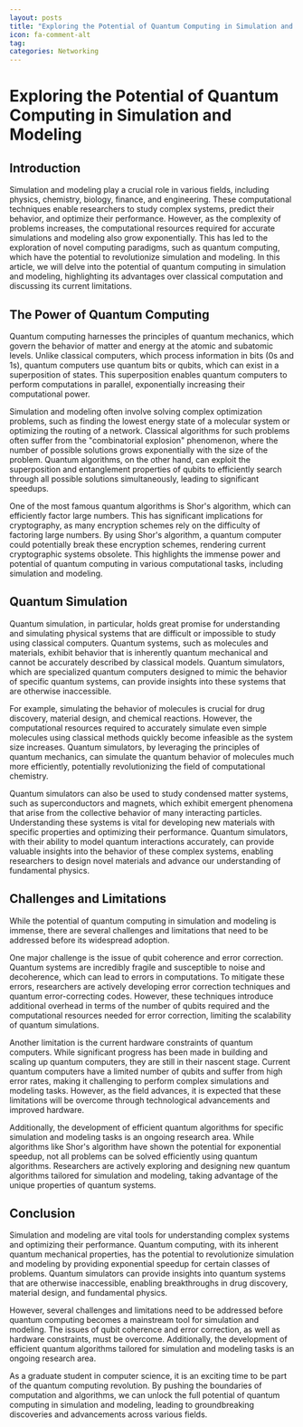 ```yaml
---
layout: posts
title: "Exploring the Potential of Quantum Computing in Simulation and Modeling"
icon: fa-comment-alt
tag:      
categories: Networking
---
```



# Exploring the Potential of Quantum Computing in Simulation and Modeling

## Introduction

Simulation and modeling play a crucial role in various fields, including physics, chemistry, biology, finance, and engineering. These computational techniques enable researchers to study complex systems, predict their behavior, and optimize their performance. However, as the complexity of problems increases, the computational resources required for accurate simulations and modeling also grow exponentially. This has led to the exploration of novel computing paradigms, such as quantum computing, which have the potential to revolutionize simulation and modeling. In this article, we will delve into the potential of quantum computing in simulation and modeling, highlighting its advantages over classical computation and discussing its current limitations.

## The Power of Quantum Computing

Quantum computing harnesses the principles of quantum mechanics, which govern the behavior of matter and energy at the atomic and subatomic levels. Unlike classical computers, which process information in bits (0s and 1s), quantum computers use quantum bits or qubits, which can exist in a superposition of states. This superposition enables quantum computers to perform computations in parallel, exponentially increasing their computational power.

Simulation and modeling often involve solving complex optimization problems, such as finding the lowest energy state of a molecular system or optimizing the routing of a network. Classical algorithms for such problems often suffer from the "combinatorial explosion" phenomenon, where the number of possible solutions grows exponentially with the size of the problem. Quantum algorithms, on the other hand, can exploit the superposition and entanglement properties of qubits to efficiently search through all possible solutions simultaneously, leading to significant speedups.

One of the most famous quantum algorithms is Shor's algorithm, which can efficiently factor large numbers. This has significant implications for cryptography, as many encryption schemes rely on the difficulty of factoring large numbers. By using Shor's algorithm, a quantum computer could potentially break these encryption schemes, rendering current cryptographic systems obsolete. This highlights the immense power and potential of quantum computing in various computational tasks, including simulation and modeling.

## Quantum Simulation

Quantum simulation, in particular, holds great promise for understanding and simulating physical systems that are difficult or impossible to study using classical computers. Quantum systems, such as molecules and materials, exhibit behavior that is inherently quantum mechanical and cannot be accurately described by classical models. Quantum simulators, which are specialized quantum computers designed to mimic the behavior of specific quantum systems, can provide insights into these systems that are otherwise inaccessible.

For example, simulating the behavior of molecules is crucial for drug discovery, material design, and chemical reactions. However, the computational resources required to accurately simulate even simple molecules using classical methods quickly become infeasible as the system size increases. Quantum simulators, by leveraging the principles of quantum mechanics, can simulate the quantum behavior of molecules much more efficiently, potentially revolutionizing the field of computational chemistry.

Quantum simulators can also be used to study condensed matter systems, such as superconductors and magnets, which exhibit emergent phenomena that arise from the collective behavior of many interacting particles. Understanding these systems is vital for developing new materials with specific properties and optimizing their performance. Quantum simulators, with their ability to model quantum interactions accurately, can provide valuable insights into the behavior of these complex systems, enabling researchers to design novel materials and advance our understanding of fundamental physics.

## Challenges and Limitations

While the potential of quantum computing in simulation and modeling is immense, there are several challenges and limitations that need to be addressed before its widespread adoption.

One major challenge is the issue of qubit coherence and error correction. Quantum systems are incredibly fragile and susceptible to noise and decoherence, which can lead to errors in computations. To mitigate these errors, researchers are actively developing error correction techniques and quantum error-correcting codes. However, these techniques introduce additional overhead in terms of the number of qubits required and the computational resources needed for error correction, limiting the scalability of quantum simulations.

Another limitation is the current hardware constraints of quantum computers. While significant progress has been made in building and scaling up quantum computers, they are still in their nascent stage. Current quantum computers have a limited number of qubits and suffer from high error rates, making it challenging to perform complex simulations and modeling tasks. However, as the field advances, it is expected that these limitations will be overcome through technological advancements and improved hardware.

Additionally, the development of efficient quantum algorithms for specific simulation and modeling tasks is an ongoing research area. While algorithms like Shor's algorithm have shown the potential for exponential speedup, not all problems can be solved efficiently using quantum algorithms. Researchers are actively exploring and designing new quantum algorithms tailored for simulation and modeling, taking advantage of the unique properties of quantum systems.

## Conclusion

Simulation and modeling are vital tools for understanding complex systems and optimizing their performance. Quantum computing, with its inherent quantum mechanical properties, has the potential to revolutionize simulation and modeling by providing exponential speedup for certain classes of problems. Quantum simulators can provide insights into quantum systems that are otherwise inaccessible, enabling breakthroughs in drug discovery, material design, and fundamental physics.

However, several challenges and limitations need to be addressed before quantum computing becomes a mainstream tool for simulation and modeling. The issues of qubit coherence and error correction, as well as hardware constraints, must be overcome. Additionally, the development of efficient quantum algorithms tailored for simulation and modeling tasks is an ongoing research area.

As a graduate student in computer science, it is an exciting time to be part of the quantum computing revolution. By pushing the boundaries of computation and algorithms, we can unlock the full potential of quantum computing in simulation and modeling, leading to groundbreaking discoveries and advancements across various fields.